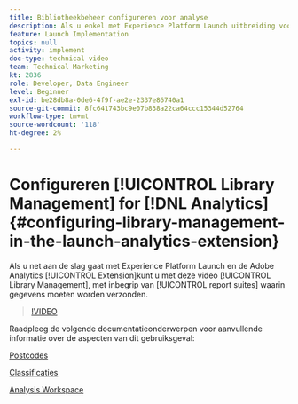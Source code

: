 ```yaml
---
title: Bibliotheekbeheer configureren voor analyse
description: Als u enkel met Experience Platform Launch uitbreiding voor Adobe Analytics begint, kan deze video u met het bibliotheekbeheersgedeelte van de configuratie helpen, met inbegrip van het selecteren van rapportreeksen waarin u gegevens wilt verzenden.
feature: Launch Implementation
topics: null
activity: implement
doc-type: technical video
team: Technical Marketing
kt: 2836
role: Developer, Data Engineer
level: Beginner
exl-id: be28db8a-0de6-4f9f-ae2e-2337e86740a1
source-git-commit: 8fc641743bc9e07b838a22ca64ccc15344d52764
workflow-type: tm+mt
source-wordcount: '118'
ht-degree: 2%

---
```


# Configureren [!UICONTROL Library Management] for [!DNL Analytics] {#configuring-library-management-in-the-launch-analytics-extension}

Als u net aan de slag gaat met Experience Platform Launch en de Adobe Analytics [!UICONTROL Extension]kunt u met deze video [!UICONTROL Library Management], met inbegrip van [!UICONTROL report suites] waarin gegevens moeten worden verzonden.

>[!VIDEO](https://video.tv.adobe.com/v/27092/?quality=12&learn=on)

Raadpleeg de volgende documentatieonderwerpen voor aanvullende informatie over de aspecten van dit gebruiksgeval:

[Postcodes](https://experienceleague.adobe.com/docs/analytics/components/dimensions/zip-code.html?lang=en)

[Classificaties](https://experienceleague.adobe.com/docs/analytics/components/classifications/c-classifications.html)

[Analysis Workspace](https://experienceleague.adobe.com/docs/analytics/analyze/analysis-workspace/analysis-workspace-features.html)
